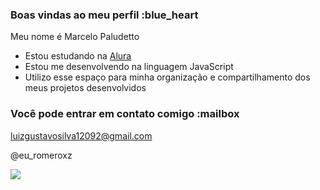 ### Boas vindas ao meu perfil :blue_heart

Meu nome é Marcelo Paludetto

- Estou estudando na [Alura](https://www.alura.com.br)
- Estou me desenvolvendo na linguagem JavaScript
- Utilizo esse espaço para minha organização e compartilhamento dos meus projetos desenvolvidos

### Você pode entrar em contato comigo :mailbox

luizgustavosilva12092@gmail.com

@eu_romeroxz

![](https://tenor.com/pt-BR/view/goku-dragon-ball-z-dragon-ball-thumbs-up-approval-gif-5130883159510254210)
